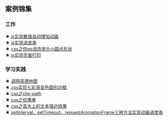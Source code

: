 ## 案例锦集
### 工作
★.[js实现数值自动增加动画](https://yourshero.github.io/demos/work/work3.html)  
★.[js实现进度条](https://yourshero.github.io/demos/work/work1.html)  
★.[css之仿qq消息提示小圆点形状](https://yourshero.github.io/demos/work/work2.html)  
★.[js实现页面打印](https://yourshero.github.io/demos/example7.html)  
### 学习实践
★.[调用高德地图](https://yourshero.github.io/demos/study/根据经纬度自动定位.html)  
★.[css实现七彩渐变色圆形边框](https://yourshero.github.io/demos/css动画效果/example1.html)  
★.[css之clip-path](https://yourshero.github.io/demos/study/study1.html)  
★.[css之优惠券](https://yourshero.github.io/demos/study/study2.html)  
★.[css之高大上的文本描边效果](https://yourshero.github.io/demos/study/study3.html)  
★.[setInterval、setTimeout、requestAnimationFrame三种方法实现动画进度条](https://yourshero.github.io/demos/study/study4.html)  
